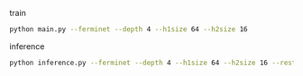 
train
```bash 
python main.py --ferminet --depth 4 --h1size 64 --h2size 16
```

inference 
```bash
python inference.py --ferminet --depth 4 --h1size 64 --h2size 16 --restore_path ../data/n_32_dim_3_lr_0.001_ferminet_d_4_h1_64_h2_16/
```
